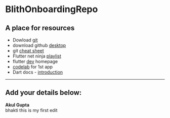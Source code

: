 # BlithOnboardingRepo

## A place for resources

- Dowload [git](https://git-scm.com/)
- download github [desktop](https://desktop.github.com/download/)
- git [cheat sheet](https://education.github.com/git-cheat-sheet-education.pdf)
- Flutter net ninja [playlist](https://www.youtube.com/playlist?list=PL4cUxeGkcC9jLYyp2Aoh6hcWuxFDX6PBJ)
- flutter [dev](https://flutter.dev/learn) homepage
- [codelab](https://codelabs.developers.google.com/codelabs/flutter-codelab-first#0) for 1st app
- Dart docs - [introduction](https://dart.dev/language)

---

## Add your details below:

**Akul Gupta**  
bhakti this is my first edit
